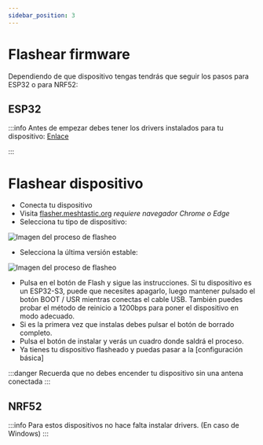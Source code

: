 ```yaml
---
sidebar_position: 3
---
```


# Flashear firmware

Dependiendo de que dispositivo tengas tendrás que seguir los pasos para ESP32 o para NRF52:

## ESP32
:::info
Antes de empezar debes tener los drivers instalados para tu dispositivo: [Enlace](/docs/guias/configuracion-inicial)

:::

# Flashear dispositivo

- Conecta tu dispositivo
- Visita [flasher.meshtastic.org](https://flasher.meshtastic.org) _*requiere navegador Chrome o Edge*_
- Selecciona tu tipo de dispositivo:


 ![Imagen del proceso de flasheo](/flasher1.png)



 - Selecciona la última versión estable:



 ![Imagen del proceso de flasheo](/flasher2.png)


- Pulsa en el botón de Flash y sigue las instrucciones. Si tu dispositivo es un ESP32-S3, puede que necesites apagarlo, luego mantener pulsado el botón BOOT / USR mientras conectas el cable USB.
También puedes probar el método de reinicio a 1200bps para poner el dispositivo en modo adecuado.
- Si es la primera vez que instalas debes pulsar el botón de borrado completo.
- Pulsa el botón de instalar y verás un cuadro donde saldrá el proceso.
- Ya tienes tu dispositivo flasheado y puedas pasar a la [configuración básica]

:::danger 
Recuerda que no debes encender tu dispositivo sin una antena conectada
:::


## NRF52
:::info
Para estos dispositivos no hace falta instalar drivers. (En caso de Windows)
:::
